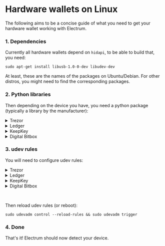 # Hardware wallets on Linux

The following aims to be a concise guide of what you need to get your hardware
wallet working with Electrum.


### 1. Dependencies

Currently all hardware wallets depend on `hidapi`, to be able to build that, you need:

```
sudo apt-get install libusb-1.0-0-dev libudev-dev
```

At least, these are the names of the packages on Ubuntu/Debian.
For other distros, you might need to find the corresponding packages.

### 2. Python libraries

Then depending on the device you have, you need a python package
(typically a library by the manufacturer):

<details>
 <summary>Trezor</summary>
 
```
python3 -m pip install trezor
```

For more details, refer to [python-trezor](https://github.com/trezor/python-trezor).
</details>

<details>
 <summary>Ledger</summary>
 
```
python3 -m pip install btchip-python
```

For more details, refer to [btchip-python](https://github.com/LedgerHQ/btchip-python).
</details>

<details>
 <summary>KeepKey</summary>
 
```
python3 -m pip install keepkey
```

For more details, refer to [python-keepkey](https://github.com/keepkey/python-keepkey).
</details>

<details>
 <summary>Digital Bitbox</summary>
 
 The Digital Bitbox does not have (or need) its own library but it still needs `hidapi`.
 
```
python3 -m pip install hidapi
```
</details>


### 3. udev rules


You will need to configure udev rules:


<details>
 <summary>Trezor</summary>
 
 See [link1](https://doc.satoshilabs.com/trezor-user/settingupchromeonlinux.html#manual-configuration-of-udev-rules)
 and [link2](https://raw.githubusercontent.com/trezor/trezor-common/master/udev/51-trezor.rules).
</details>

<details>
 <summary>Ledger</summary>
 
 See [link1](https://support.ledgerwallet.com/hc/en-us/articles/115005165269-What-to-do-if-my-Ledger-Nano-S-is-not-recognized-on-Windows-and-or-Linux-)
 and [link2](https://raw.githubusercontent.com/LedgerHQ/udev-rules/master/add_udev_rules.sh).
</details>

<details>
 <summary>KeepKey</summary>
 
 See [link1](https://support.keepkey.com/support/solutions/articles/6000037796-keepkey-wallet-is-not-being-recognized-by-linux)
 and [link2](https://raw.githubusercontent.com/keepkey/udev-rules/master/51-usb-keepkey.rules).
</details>

<details>
 <summary>Digital Bitbox</summary>
 
 See [link](https://shiftcrypto.ch/start_linux).
</details>

&nbsp;

Then reload udev rules (or reboot):


```
sudo udevadm control --reload-rules && sudo udevadm trigger
```

### 4. Done

That's it! Electrum should now detect your device.
